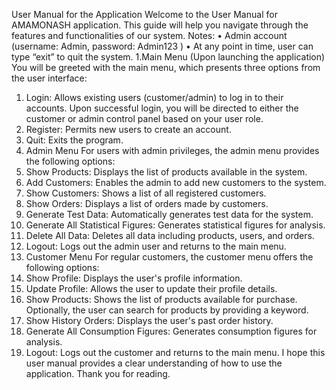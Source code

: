 User Manual for the Application
Welcome to the User Manual for AMAMONASH application. This guide will help you 
navigate through the features and functionalities of our system.
Notes:
• Admin account (username: Admin, password: Admin123 )
• At any point in time, user can type “exit” to quit the system.
1.Main Menu (Upon launching the application)
You will be greeted with the main menu, which presents three options from the user 
interface:
1. Login: Allows existing users (customer/admin) to log in to their accounts.
Upon successful login, you will be directed to either the customer or admin control 
panel based on your user role.
2. Register: Permits new users to create an account.
3. Quit: Exits the program.
2. Admin Menu
For users with admin privileges, the admin menu provides the following options:
1. Show Products: Displays the list of products available in the system.
2. Add Customers: Enables the admin to add new customers to the system.
3. Show Customers: Shows a list of all registered customers.
4. Show Orders: Displays a list of orders made by customers.
5. Generate Test Data: Automatically generates test data for the system.
6. Generate All Statistical Figures: Generates statistical figures for analysis.
7. Delete All Data: Deletes all data including products, users, and orders.
8. Logout: Logs out the admin user and returns to the main menu.
3. Customer Menu
For regular customers, the customer menu offers the following options:
1. Show Profile: Displays the user's profile information.
2. Update Profile: Allows the user to update their profile details.
3. Show Products: Shows the list of products available for purchase. Optionally, the 
user can search for products by providing a keyword.
4. Show History Orders: Displays the user's past order history.
5. Generate All Consumption Figures: Generates consumption figures for analysis.
6. Logout: Logs out the customer and returns to the main menu.
I hope this user manual provides a clear understanding of how to use the application. Thank 
you for reading. 
